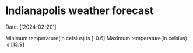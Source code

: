 # Indianapolis weather forecast 
Date: ['2024-02-20'] 

Minimum temperature(in celsius) is [-0.6] 
Maximum temperature(in celsius) is [13.9]